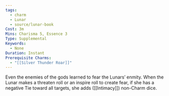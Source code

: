 ```yaml
---
tags:
  - charm
  - Lunar
  - source/lunar-book
Cost: 3m
Mins: Charisma 5, Essence 3
Type: Supplemental
Keywords:
  - None
Duration: Instant
Prerequisite Charms:
  - "[[Silver Thunder Roar]]"
---
```

Even the enemies of the gods learned to fear the Lunars’ enmity. When the Lunar makes a threaten roll or an inspire roll to create fear, if she has a negative Tie toward all targets, she adds ([[Intimacy]]) non-Charm dice.